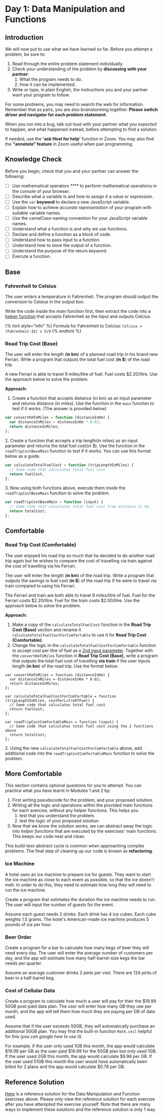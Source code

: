 # Day 1: Data Manipulation and Functions

## Introduction

We will now put to use what we have learned so far. Before you attempt a problem, be sure to:

1. Read through the entire problem statement individually.
2. Check your understanding of the problem by **discussing with your partner**:
   1. What the program needs to do.
   2. How it can be implemented.
3. Write or type, in plain English, the instructions you and your partner want your program to follow.

For some problems, you may need to search the web for information. Remember that as pairs, you are also brainstorming together. **Please switch driver and navigator for each problem statement.**

When you run into a bug, talk out loud with your partner what you _expected_ to happen, and what happened instead, before attempting to find a solution.

If needed, use the **'ask Host for help'** function in Zoom. You may also find the **"annotate" feature** in Zoom useful when pair programming.

## Knowledge Check

Before you begin, check that you and your partner can answer the following:

* [ ] Use mathematical operators _\*\*\*\*_ to perform mathematical operations in the console of your browser.
* [ ] Describe what a variable is and how to assign it a value or expression.
* [ ] Use the `var` **keyword** to declare a new JavaScript variable.
* [ ] Explain how to achieve _accurate representation_ of your program with suitable variable names.
* [ ] Use the camelCase naming convention for your JavaScript variable names.
* [ ] Understand what a function is and why we use functions.
* [ ] Declare and define a function as a block of code.
* [ ] Understand how to pass input to a function.
* [ ] Understand how to store the output of a function.
* [ ] Understand the purpose of the return keyword.
* [ ] Execute a function.

## **Base**

### **Fahrenheit to Celsius**

The user enters a temperature in Fahrenheit. The program should output the conversion to Celsius in the output box.

Write the code inside the main function first, then extract the code into a [helper function](../../modules/2-structuring-and-debugging-code/2.3-functions/2.3.1-functions.md#define-a-function) that accepts Fahrenheit as the input and outputs Celcius.

{% hint style="info" %}
Formula for Fahrenheit to Celcius: `Celcius = (Fahrenheit-32) x 5/9`
{% endhint %}

### **Road Trip Cost (Base)**

The user will enter the length (**in km**) of a planned road trip in his brand new Ferrari. Write a program that outputs the total fuel cost (**in $**) of the road trip.

A new Ferrari is able to travel 9 miles/litre of fuel. Fuel costs $2.20/litre. Use the approach below to solve the problem.

**Approach:**

1. Create a function that accepts distance (in km) as an input parameter and returns distance (in miles). Use the function in the `main` function to test if it works. (The answer is provided below)

```javascript
var convertKmToMiles = function (distanceInKm) {
  var distanceInMiles = distanceInKm * 0.62;
  return distanceInMiles;
};
```

2\. Create a function that accepts a trip length(in miles) as an input parameter and returns the total fuel cost(in $). Use the function in the `roadTripCostBaseMain` function to test if it works. You can use this format below as a guide.

```javascript
var calculateTotalFuelCost = function (tripLengthInMiles) {
  // Some code that calculates total fuel cost
  return fuelCost;
};
```

3\. Now using both functions above, execute them inside the `roadTripCostBaseMain` function to solve the problem.

```javascript
var roadTripCostBaseMain = function (input) {
  // Some code that calculates total fuel cost from distance in km
  return totalCost;
};
```

## **Comfortable**

### **Road Trip Cost (Comfortable)**

The user enjoyed his road trip so much that he decided to do another road trip again but he wishes to compare the cost of travelling via train against the cost of travelling via his Ferrari.

The user will enter the length (**in km**) of the road trip. Write a program that outputs the savings in fuel cost (**in $**) of the road trip if he were to travel via train compared to using his Ferrari.

The Ferrari and train are both able to travel 9 miles/litre of fuel. Fuel for the Ferrari costs $2.20/litre. Fuel for the train costs $2.00/litre. Use the approach below to solve the problem.

**Approach:**

1. Make a copy of the `calculateTotalFuelCost` function in the **Road Trip Cost (Base)** section and rename it `calculateTotalFuelCostForComfortable` to use it for **Road Trip Cost (Comfortable)**.
2. Change the logic in the `calculateTotalFuelCostForComfortable` function to accept cost per litre of fuel as a [2nd input parameter](../../modules/2-structuring-and-debugging-code/2.3-functions/2.3.2-functions-ii.md#introduction). Together with the `convertKmToMiles` function in **Road Trip Cost (Base),** write a program that outputs the total fuel cost of travelling **via train** if the user inputs length (**in km**) of the road trip. Use the format below:

```
var convertKmToMiles = function (distanceInKm) {
  var distanceInMiles = distanceInKm * 0.62;
  return distanceInMiles;
};

var calculateTotalFuelCostForComfortable = function (tripLengthInMiles, costPerLitreOfFuel) {
  // Some code that calculates total fuel cost
  return fuelCost;
};

var roadTripCostComfortableMain = function (input) {
  // Some code that calculates total fuel cost using the 2 functions above
  return totalCost;
};
```

2\. Using the new `calculateTotalFuelCostForComfortable` above, add additional code into the `roadTripCostComfortableMain` function to solve the problem.

## More Comfortable

This section contains optional questions for you to attempt. You can practice what you have learnt in Modules 1 and 2 by:

1. First writing pseudocode for the problem, and your proposed solution.
2. Writing all the logic and operations within the provided main functions for each exercise, without any helper functions. This helps you
   1. test that you understand the problem.
   2. test the logic of your proposed solution.
3. Now that we know the solution works, we can abstract away the logic into _helper functions_ that are executed by the exercises' main functions. This keeps our code neat and clean.

This build-test-abstract cycle is common when approaching complex problems. The final step of cleaning up our code is known as **refactoring**.

### Ice Machine

A hotel uses an ice machine to prepare ice for guests. They want to start the ice machine as close to each event as possible, so that the ice doesn't melt. In order to do this, they need to estimate how long they will need to run the ice machine.

Create a program that estimates the duration the ice machine needs to run. The user will input the number of guests for the event.

Assume each guest needs 2 drinks. Each drink has 4 ice cubes. Each cube weights 1.5 grams. The hotel's American-made ice machine produces 5 pounds of ice per hour.

### Beer Order

Create a program for a bar to calculate how many kegs of beer they will need every day. The user will enter the average number of customers per day, and the app will estimate how many half-barrel-size kegs the bar needs per quarter.

Assume an average customer drinks 2 pints per visit. There are 124 pints of beer in a half-barrel keg.

### Cost of Cellular Data

Create a program to calculate how much a user will pay for their the $19.99 50GB post-paid data plan. The user will enter how many GB they use per month, and the app will tell them how much they are paying per GB of data used.

Assume that if the user exceeds 50GB, they will automatically purchase an additional 50GB plan. You may find the built-in function `Math.ceil` helpful for this _(you can google how to use it)_.

For example, if the user only used 1GB this month, the app would calculate $19.99 per GB as the user paid $19.99 for the 50GB plan but only used 1GB. If the user used 2GB this month, the app would calculate $9.98 per GB. If the user used 51GB this month the user would have automatically been billed for 2 plans and the app would calculate $0.78 per GB.

## Reference Solution

[Here](https://github.com/rocketacademy/basics-starter-code-2.0/blob/day1/day01-data-manipulation-and-functions/in-class/script.js) is a reference solution for the Data Manipulation and Function exercises above. Please only view the reference solution for each exercise after you have attempted the exercise yourself. Note that there are many ways to implement these solutions and the reference solution is only 1 way.
